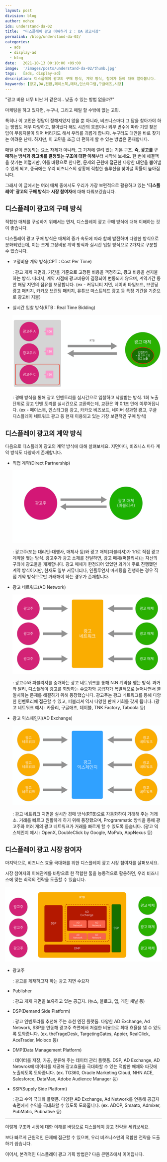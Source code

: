 ```yaml
---
layout: post
division: blog
author: nohze
ids: understand-da-02
title:  "디스플레이 광고 이해하기 2 : DA 광고시장"
permalink: /blog/understand-da-02/
categories:
  - ads
  - display-ad
  - blog
date:   2021-10-13 00:10:00 +09:00
image:  '/images/posts/understand-da-02/thumb.jpg'
tags:   [ads, display-ad]
description: 디스플레이 광고의 구매 방식, 계약 방식, 참여자 등에 대해 알아봅니다.
keywords: [광고,DA,전환,페이스북,메타,인스타그램,구글애즈,시장]
---
```


"광고 비용 너무 비싼 거 같은데.. 낮출 수 있는 방법 없을까?"

마케팅을 하고 있다면, 누구나, 그리고 매일 할 수밖에 없는 고민.

특히나 이 고민은 정답이 정해져있지 않을 뿐 아니라, 비즈니스마다 그 답을 찾아가야 하는 방법도 매우 다양하고, 찾아냈다 해도 시간의 흐름이나 외부 변수에 따라 기껏 찾은 답이 무용지물이 되어 버리기도 해서 우리를 괴롭게 합니다. 누구라도 대안을 바로 찾기는 어려운 난제. 하지만, 이 고민을 조금 더 편하게 할 수 있는 방법은 존재합니다.

매일 같이 변동되는 요소 자체가 아니라, 그 기저에 깔려 있는 기본 구조. **즉, 광고를 구매하는 방식과 광고비를 결정짓는 구조에 대한 이해**부터 시작해 보세요. 한 번에 해결책을 찾기는 어렵지만, 이를 바탕으로 한다면, 문제의 근원에 접근한 다양한 대안을 뽑아낼 수 있게 되고, 종국에는 우리 비즈니스의 상황에 적합한 솔루션을 찾아낼 확률이 높아집니다.

그래서 이 글에서는 여러 매체 중에서도 우리가 가장 보편적으로 활용하고 있는 **'디스플레이' 광고의 구매 방식**과 **시장 참여자**에 대해 다뤄보겠습니다.

## 디스플레이 광고의 구매 방식

적합한 매체를 구성하기 위해서는 먼저, 디스플레이 광고 구매 방식에 대해 이해하는 것이 좋습니다.

디스플레이 광고 구매 방식은 매체의 증가 속도에 따라 함께 발전하며 다양한 방식으로 분화되었는데, 이는 크게 고정비용 계약 방식과 실시간 입찰 방식으로 2가지로 구분할 수 있습니다.

- 고정비용 계약 방식(CPT : Cost Per Time)

    : 광고 개제 지면과, 기간을 기준으로 고정된 비용을 책정하고, 광고 비용을 선지불하는 방식. 따라서, 계약 시점에 광고비용이 결정되어 변동되지 않으며, 계약기간 동안 해당 지면의 점유를 보장합니다. (ex - 커뮤니티 지면, 네이버 타임보드, 브랜딩 광고 패키지, 카카오 브랜딩 패키지, 유튜브 마스트헤드 광고 등 특정 기간을 기준으로 광고비 지불)

- 실시간 입찰 방식(RTB : Real Time Bidding)

    ![실시간 입찰 방식](/images/posts/understand-da-02/01.png)

    : 경매 방식을 통해 광고 인벤토리를 실시간으로 입찰하고 낙찰받는 방식. 1회 노출 단위로 광고 인벤 토리를 실시간으로 교환하는데, 교환은 약 0.1초 안에 이루어집니다. (ex - 페이스북, 인스타그램 광고, 카카오 비즈보드, 네이버 성과형 광고, 구글 디스플레이 네트워크 광고 등 현재 이용되고 있는 가장 보편적인 구매 방식)

## 디스플레이 광고의 계약 방식

다음으로 디스플레이 광고의 계약 방식에 대해 살펴보세요. 지면마다, 비즈니스 마다 계약 방식도 다양하게 존재합니다.

- 직접 계약(Direct Partnership)

    ![직접계약](/images/posts/understand-da-02/02.png)

    : 광고주(또는 대리인-대행사, 매체사 등)와 광고 매체(퍼블리셔)가 1:1로 직접 광고 계약을 맺는 방식. 광고주가 광고 소재를 전달하면, 광고 매체(퍼블리셔)는 자신의 구좌에 광고물을 개제합니다. 광고 매체가 한정되어 있었던 과거에 주로 진행했던 계약 방식이지만, 현재도 일부 커뮤니티나, 인플루언서 마케팅을 진행하는 경우 직접 계약 방식으로만 거래해야 하는 경우가 존재합니다.

- 광고 네트워크(AD Network)

    ![광고 네트워크](/images/posts/understand-da-02/03.png)

    : 광고주와 퍼블리셔를 중개하는 광고 네트워크를 통해 N:N 계약을 맺는 방식. 과거와 달리, 디스플레이 광고를 희망하는 수요자와 공급자가 폭발적으로 늘어나면서 불일치하는 문제를 해결하기 위해 등장했습니다. 광고주는 광고 네트워크를 통해 다양한 인벤토리에 접근할 수 있고, 퍼블리셔 역시 다양한 판매 기회를 갖게 됩니다. (광고 네트워크 예시 : 카울리, 구글애즈, 데이블, TNK Factory, Taboola 등)

- 광고 익스체인지(AD Exchange)

    ![광고 익스체인지](/images/posts/understand-da-02/04.png)

    : 광고 네트워크 지면을 실시간 경매 방식(RTB)으로 자동화하여 거래해 주는 거래소. 거래를 빠르고 원활하게 하기 위해 등장했으며, Programmatic 방식을 통해 광고주와 여러 개의 광고 네트워크가 거래를 빠르게 할 수 있도록 돕습니다. (광고 익스체인지 예시 : OpenX, DoubleClick by Google, MoPub, AppNexus 등)

## 디스플레이 광고 시장 참여자

마지막으로, 비즈니스 효율 극대화를 위한 디스플레이 광고 시장 참여자를 살펴보세요.

시장 참여자의 이해관계를 바탕으로 한 적합한 툴을 능동적으로 활용하면, 우리 비즈니스에 맞는 최적의 전략을 도출할 수 있습니다.

![디스플레이 광고 시장 참여자](/images/posts/understand-da-02/05.png)

- 광고주

    : 광고를 게재하고자 하는 광고 지면 수요자

- Publisher

    : 광고 게재 지면을 보유하고 있는 공급자. (뉴스, 블로그, 앱, 개인 채널 등)

- DSP(Demand Side Platform)

    : 광고 인벤토리를 추천해 주는 추천 엔진 플랫폼. 다양한 AD Exchange, Ad Network, SSP를 연동해 광고주 측면에서 저렴한 비용으로 최대 효율을 낼 수 있도록 도와줍니다. (ex. theTrageDesk, TargetingGates, Appier, RealClick, AceTrader, Moloco 등)

- DMP(Data Management Platform)

    : 데이터를 저장, 가공, 분류해 주는 데이터 관리 플랫폼. DSP, AD Exchange, AD Netwrok에 데이터를 제공해 광고효율을 극대화할 수 있는 적합한 매체와 타깃에 노출되도록 도와줍니다. (ex. TG360, Oracle Marketing Cloud, NHN ACE, Salesforce, DataMax, Adobe Audience Manager 등)

- SSP(Supply Side Platform)

    : 광고 수익 극대화 플랫폼. 다양한 AD Exchange, Ad Network를 연동해 공급자 측면에서 수익을 극대화할 수 있도록 도와줍니다. (ex. ADOP, Smaato, Admixer, PubMatic, Pubnative 등)

---

이렇게 구조와 시장에 대한 이해를 바탕으로 디스플레이 광고 전략을 세워보세요.

보다 빠르게 근원적인 문제에 접근할 수 있으며, 우리 비즈니스만의 적합한 전략을 도출하기 쉽습니다.

이어서, 본격적인 디스플레이 광고 기획 방법은? 다음 콘텐츠에서 이어집니다.
